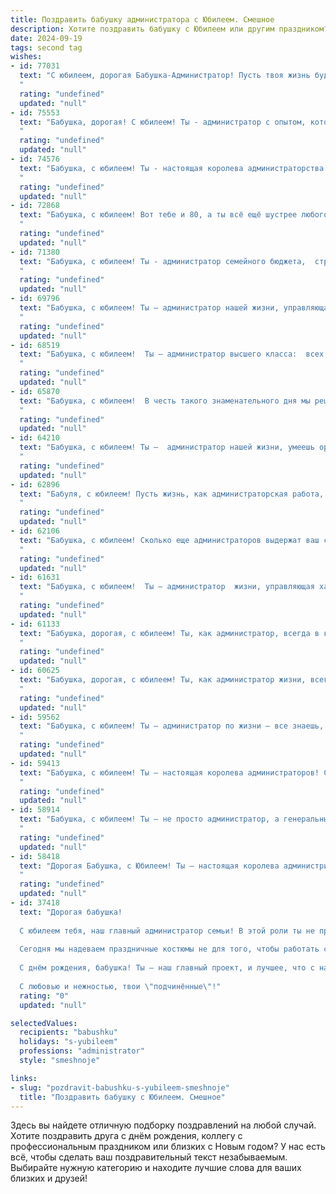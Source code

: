 ```yaml
---
title: Поздравить бабушку администратора с Юбилеем. Смешное
description: Хотите поздравить бабушку с Юбилеем или другим праздником? Наш ИИ создаст незабываемое поздравление, а вы обязательно выделитесь среди других.  
date: 2024-09-19
tags: second tag
wishes:
- id: 77031
  text: "С юбилеем, дорогая Бабушка-Администратор! Пусть твоя жизнь будет такой же организованной, как твой рабочий график, только с бóльшим количеством свободного времени для чаепития с внуками!
  "
  rating: "undefined"
  updated: "null"
- id: 75553
  text: "Бабушка, дорогая! С юбилеем! Ты - администратор с опытом, который мог бы управлять целой страной, если б захотел. Но ты выбираешь управлять нами, своими внуками, и это куда сложнее! Желаем тебе, чтобы твои \"подчиненные\" всегда были послушными, а \"рабочие дни\" были полны радости и вкусняшек! 😉
  "
  rating: "undefined"
  updated: "null"
- id: 74576
  text: "Бабушка, с юбилеем! Ты - настоящая королева администраторства! Поздравляем тебя с тем, что ты до сих пор умеешь держать в узде всех внуков, а не только отдел персонала! 😂 Желаем тебе  оставаться такой же бодрой и энергичной, чтобы внукам (и всем окружающим) всегда хватало твоей доброты и мудрости! 😉
  "
  rating: "undefined"
  updated: "null"
- id: 72868
  text: "Бабушка, с юбилеем! Вот тебе и 80, а ты всё ещё шустрее любого администратора! Ещё немного, и будешь выдавать пропуск даже во сне! 🎉😂
  "
  rating: "undefined"
  updated: "null"
- id: 71380
  text: "Бабушка, с юбилеем! Ты - администратор семейного бюджета,  строгий контролер нашей дисциплины и хранительница семейных традиций. Пусть твоя администраторская работа всегда будет легкой, а подчиненные - послушными, а мы, твои \"клиенты\", -  счастливыми! 😄
  "
  rating: "undefined"
  updated: "null"
- id: 69796
  text: "Бабушка, с юбилеем! Ты — администратор нашей жизни, управляющая всем от настроения до количества печенек в доме. Пусть твоя власть над нами будет вечной, а  сахар в чае — всегда сладким!
  "
  rating: "undefined"
  updated: "null"
- id: 68519
  text: "Бабушка, с юбилеем!  Ты — администратор высшего класса:  всех организуешь, всех контролируешь, и всем всегда поможешь.  Продолжай в том же духе, на радость внукам и правнукам!  😜
  "
  rating: "undefined"
  updated: "null"
- id: 65870
  text: "Бабушка, с юбилеем!  В честь такого знаменательного дня мы решили подарить тебе…  не будильник, как раньше, а целый набор для администратора!  С новыми штампами, пачками бумаг и ручкой, которая пишет сама!  Пусть твоя жизнь будет такой же яркой и насыщенной, как твой опыт в управлении всем и всеми!
  "
  rating: "undefined"
  updated: "null"
- id: 64210
  text: "Бабушка, с юбилеем! Ты –  администратор нашей жизни, умеешь организовывать все: от семейных праздников до внуков! Пусть этот юбилей станет началом новой главы, полной радости, смеха, и, конечно же, внуков, которые будут всегда рады прибежать к тебе за сладким чаем и добрым советом!
  "
  rating: "undefined"
  updated: "null"
- id: 62896
  text: "Бабуля, с юбилеем! Пусть жизнь, как администраторская работа, будет организована идеально: с четким планом, без задержек и только с приятными сюрпризами!
  "
  rating: "undefined"
  updated: "null"
- id: 62106
  text: "Бабушка, с юбилеем! Сколько еще администраторов выдержат ваш строгий взгляд и станут послушными? Мы знаем – много!  Желаем вам не терять хватку (и чувство юмора!), а  нашим  \"подчиненным\" -  терпения и  уважения к  вашему опыту!  🎉🎊
  "
  rating: "undefined"
  updated: "null"
- id: 61631
  text: "Бабушка, с юбилеем!  Ты — администратор  жизни, управляющая хаосом  с мастерством, достойным королевы! Пусть твоя жизнь  будет  как идеально организованная канцелярия,  с  порядком,  счастьем  и  сладкими  тортиками!
  "
  rating: "undefined"
  updated: "null"
- id: 61133
  text: "Бабушка, дорогая, с юбилеем! Ты, как администратор, всегда в курсе всех дел, от того, кто когда поел, до того, кто куда пошел!  Желаем тебе такого же бодрого духа на долгие годы, чтобы ты и дальше всех организовывала, командовала и управляла  – пусть даже это будет просто внуками и их  жизнью! 😉
  "
  rating: "undefined"
  updated: "null"
- id: 60625
  text: "Бабушка, дорогая, с юбилеем! Ты, как администратор жизни, всегда всё держишь под контролем: внуков, дом, а главное - семейный бюджет!  Желаем, чтобы твоя \"административная работа\" всегда была в радость, а подчиненные — послушными и благодарными!
  "
  rating: "undefined"
  updated: "null"
- id: 59562
  text: "Бабушка, с юбилеем! Ты – администратор по жизни – все знаешь, всех контролируешь и за всем следишь!  Желаем тебе, чтобы королевство твое было всегда в порядке, а все подчиненные – послушными и  уважали твои решения! 😄🥂
  "
  rating: "undefined"
  updated: "null"
- id: 59413
  text: "Бабушка, с юбилеем! Ты – настоящая королева администраторов! Сколько людей ты записала, рассадила,  успокоила и организовала за свою жизнь? Наверное, на целый континент уже хватит! 😉  Желаем, чтобы жизнь была такой же яркой и насыщенной, как твоя работа. С Днём рождения, дорогой наш администратор! 🎉
  "
  rating: "undefined"
  updated: "null"
- id: 58914
  text: "Бабушка, с юбилеем! Ты — не просто администратор, а генеральный директор своей собственной семьи: управляешь бюджетом (пенсией), распределяешь задачи (стирка, глажка, уборка) и организуешь праздники (с твоей помощью, конечно же, они самые лучшие!). Так держать!
  "
  rating: "undefined"
  updated: "null"
- id: 58418
  text: "Дорогая Бабушка, с Юбилеем! Ты — настоящая королева администрирования, с железной хваткой и бархатным голосом! Пусть твоя жизнь  будет полна  не только \"заказами\", но и \"приятными сюрпризами\"  — в виде внуков, тортов и, конечно,  цветущих клумб!
  "
  rating: "undefined"
  updated: "null"
- id: 37418
  text: "Дорогая бабушка!
  
  С юбилеем тебя, наш главный администратор семьи! В этой роли ты не просто управляешь нашими делами, но и ведёшь в порядок наши сердца. Ведь, как истинный администратор, ты всегда знаешь, где кто и что потерял, и мгновенно находишь даже те вещи, которые потерялись в бесконечном \"бабушкином ящичке\"!
  
  Сегодня мы надеваем праздничные костюмы не для того, чтобы работать с документами, а чтобы отпраздновать твой юбилей! Желаем тебе бесконечных запасов энергии, как у самой мощной батарейки, и оптимизма, который не потеряет заряд даже в самые сложные дни! Пусть твой \"рабочий день\" никогда не заканчивается радостью, смехом и приятными встречами.
  
  С днём рождения, бабушка! Ты — наш главный проект, и лучшее, что с нами произошло! Знай, твоё дело не потеряно!
  
  С любовью и нежностью, твои \"подчинённые\"!"
  rating: "0"
  updated: "null"

selectedValues:
  recipients: "babushku"
  holidays: "s-yubileem"
  professions: "administrator"
  style: "smeshnoje"

links:
- slug: "pozdravit-babushku-s-yubileem-smeshnoje"
  title: "Поздравить бабушку с Юбилеем. Смешное"
---
```


Здесь вы найдете отличную подборку поздравлений на любой случай. 
Хотите поздравить друга с днём рождения, коллегу с профессиональным праздником или близких с Новым годом? У нас есть всё, чтобы сделать ваш поздравительный текст незабываемым. Выбирайте нужную категорию и находите лучшие слова для ваших близких и друзей!
